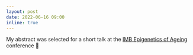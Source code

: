 ```yaml
---
layout: post
date: 2022-06-16 09:00
inline: true
---
```


My abstract was selected for a short talk at the [IMB Epigenetics of Ageing](https://www.imb.de/seminars-meetings/meetings/2022-imb-conference-epigenetics-of-ageing-responses-to-adversity-across-scales/programme) conference :tada: